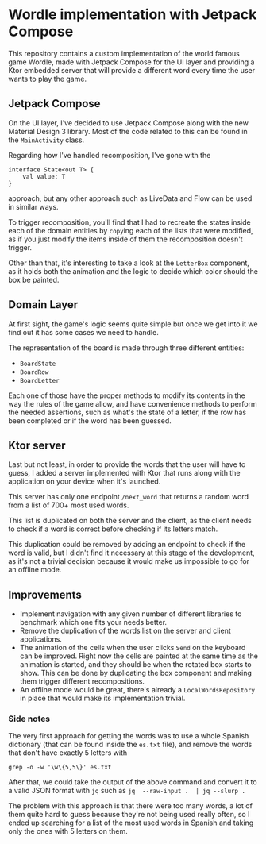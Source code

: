 # Wordle implementation with Jetpack Compose

This repository contains a custom implementation of the world famous game Wordle, made with Jetpack Compose for the UI layer and providing a Ktor embedded server that will provide a different word every time the user wants to play the game.

## Jetpack Compose

On the UI layer, I've decided to use Jetpack Compose along with the new Material Design 3 library. Most of the code related to this can be found in the `MainActivity` class.

Regarding how I've handled recomposition, I've gone with the
```
interface State<out T> {  
    val value: T  
}
```
approach, but any other approach such as LiveData and Flow can be used in similar ways.

To trigger recomposition, you'll find that I had to recreate the states inside each of the domain entities by `copy`ing each of the lists that were modified, as if you just modify the items inside of them the recomposition doesn't trigger.

Other than that, it's interesting to take a look at the `LetterBox` component, as it holds both the animation and the logic to decide which color should the box be painted.

## Domain Layer

At first sight, the game's logic seems quite simple but once we get into it we find out it has some cases we need to handle.

The representation of the board is made through three different entities:
- `BoardState`
- `BoardRow`
- `BoardLetter`

Each one of those have the proper methods to modify its contents in the way the rules of the game allow, and have convenience methods to perform the needed assertions, such as what's the state of a letter, if the row has been completed or if the word has been guessed.

## Ktor server

Last but not least, in order to provide the words that the user will have to guess, I added a server implemented with Ktor that runs along with the application on your device when it's launched.

This server has only one endpoint `/next_word` that returns a random word from a list of 700+ most used words.

This list is duplicated on both the server and the client, as the client needs to check if a word is correct before checking if its letters match.

This duplication could be removed by adding an endpoint to check if the word is valid, but I didn't find it necessary at this stage of the development, as it's not a trivial decision because it would make us impossible to go for an offline mode.

## Improvements

- Implement navigation with any given number of different libraries to benchmark which one fits your needs better.
- Remove the duplication of the words list on the server and client applications.
- The animation of the cells when the user clicks `Send` on the keyboard can be improved. Right now the cells are painted at the same time as the animation is started, and they should be when the rotated box starts to show. This can be done by duplicating the box component and making them trigger different recompositions.
- An offline mode would be great, there's already a `LocalWordsRepository` in place that would make its implementation trivial.


### Side notes
The very first approach for getting the words was to use a whole Spanish dictionary (that can be found inside the `es.txt` file), and remove the words that don't have exactly 5 letters with

```grep -o -w '\w\{5,5\}' es.txt```

After that, we could take the output of the above command and convert it to a valid JSON format with `jq` such as
```jq  --raw-input .  | jq --slurp . ```

The problem with this approach is that there were too many words, a lot of them quite hard to guess because they're not being used really often, so I ended up searching for a list of the most used words in Spanish and taking only the ones with 5 letters on them.